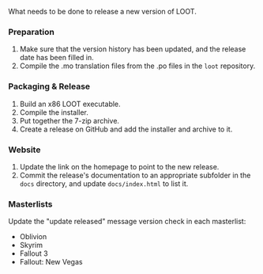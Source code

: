 What needs to be done to release a new version of LOOT.

### Preparation

1. Make sure that the version history has been updated, and the release date has been filled in.
2. Compile the .mo translation files from the .po files in the `loot` repository.

### Packaging & Release

1. Build an x86 LOOT executable.
2. Compile the installer.
3. Put together the 7-zip archive.
4. Create a release on GitHub and add the installer and archive to it.

### Website

1. Update the link on the homepage to point to the new release.
2. Commit the release's documentation to an appropriate subfolder in the `docs` directory, and update `docs/index.html` to list it.

### Masterlists

Update the "update released" message version check in each masterlist:
* Oblivion
* Skyrim
* Fallout 3
* Fallout: New Vegas